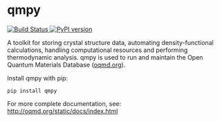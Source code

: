 qmpy
====

[ ![Build Status](https://api.travis-ci.org/wolverton-research-group/qmpy.svg?branch=master) ](https://travis-ci.org/wolverton-research-group/qmpy)
[ ![PyPI version](https://badge.fury.io/py/qmpy.svg) ](https://badge.fury.io/py/qmpy)

A toolkit for storing crystal structure data, automating density-functional
calculations, handling computational resources and performing thermodynamic
analysis. qmpy is used to run and maintain the Open Quantum Materials Database
([oqmd.org](http://www.oqmd.org)).

Install qmpy with pip:

    pip install qmpy

For more complete documentation, see: http://oqmd.org/static/docs/index.html
